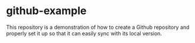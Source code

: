 # github-example
This repository is a demonstration of how to create a Github repository and properly set it up so that it can easily sync with its local version. 
